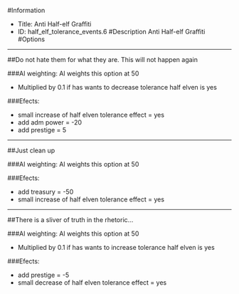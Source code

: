 #Information
 - Title: Anti Half-elf Graffiti
 - ID: half_elf_tolerance_events.6
#Description
Anti Half-elf Graffiti
#Options

___
##Do not hate them for what they are. This will not happen again

###AI weighting:
AI weights this option at 50
 - Multiplied by 0.1 if has wants to decrease tolerance half elven is yes


###Efects:<ul><li>small increase of half elven tolerance effect = yes</li><li>add adm power = -20</li><li>add prestige = 5</li></ul>

___
##Just clean up

###AI weighting:
AI weights this option at 50


###Efects:<ul><li>add treasury = -50</li><li>small increase of half elven tolerance effect = yes</li></ul>

___
##There is a sliver of truth in the rhetoric...

###AI weighting:
AI weights this option at 50
 - Multiplied by 0.1 if has wants to increase tolerance half elven is yes


###Efects:<ul><li>add prestige = -5</li><li>small decrease of half elven tolerance effect = yes</li></ul>
